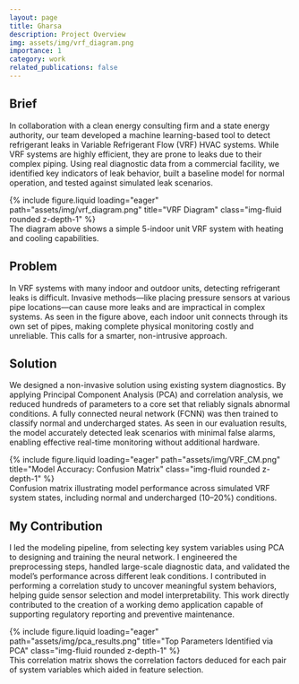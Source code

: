 ```yaml
---
layout: page
title: Gharsa
description: Project Overview
img: assets/img/vrf_diagram.png
importance: 1
category: work
related_publications: false
---
```


## Brief  
In collaboration with a clean energy consulting firm and a state energy authority, our team developed a machine learning-based tool to detect refrigerant leaks in Variable Refrigerant Flow (VRF) HVAC systems. While VRF systems are highly efficient, they are prone to leaks due to their complex piping. Using real diagnostic data from a commercial facility, we identified key indicators of leak behavior, built a baseline model for normal operation, and tested against simulated leak scenarios.

<div class="row">
    <div class="col-sm mt-3 mt-md-0">
        {% include figure.liquid loading="eager" path="assets/img/vrf_diagram.png" title="VRF Diagram" class="img-fluid rounded z-depth-1" %}
    </div>
</div>
<div class="caption">
    The diagram above shows a simple 5-indoor unit VRF system with heating and cooling capabilities.
</div>

## Problem  
In VRF systems with many indoor and outdoor units, detecting refrigerant leaks is difficult. Invasive methods—like placing pressure sensors at various pipe locations—can cause more leaks and are impractical in complex systems. As seen in the figure above, each indoor unit connects through its own set of pipes, making complete physical monitoring costly and unreliable. This calls for a smarter, non-intrusive approach.

## Solution  
We designed a non-invasive solution using existing system diagnostics. By applying Principal Component Analysis (PCA) and correlation analysis, we reduced hundreds of parameters to a core set that reliably signals abnormal conditions. A fully connected neural network (FCNN) was then trained to classify normal and undercharged states. As seen in our evaluation results, the model accurately detected leak scenarios with minimal false alarms, enabling effective real-time monitoring without additional hardware.

<div class="row">
    <div class="col-sm mt-3 mt-md-0">
        {% include figure.liquid loading="eager" path="assets/img/VRF_CM.png" title="Model Accuracy: Confusion Matrix" class="img-fluid rounded z-depth-1" %}
    </div>
</div>
<div class="caption">
    Confusion matrix illustrating model performance across simulated VRF system states, including normal and undercharged (10–20%) conditions.
</div>

## My Contribution  
I led the modeling pipeline, from selecting key system variables using PCA to designing and training the neural network. I engineered the preprocessing steps, handled large-scale diagnostic data, and validated the model’s performance across different leak conditions. I contributed in performing a correlation study to uncover meaningful system behaviors, helping guide sensor selection and model interpretability. This work directly contributed to the creation of a working demo application capable of supporting regulatory reporting and preventive maintenance.

<div class="row">
    <div class="col-sm mt-3 mt-md-0">
        {% include figure.liquid loading="eager" path="assets/img/pca_results.png" title="Top Parameters Identified via PCA" class="img-fluid rounded z-depth-1" %}
    </div>
</div>

<div class="caption">
    This correlation matrix shows the correlation factors deduced for each pair of system variables which aided in feature selection.
</div>
